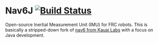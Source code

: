 # Nav6J [![Build Status](https://travis-ci.org/Team4761/Nav6J.svg?branch=master)](https://travis-ci.org/Team4761/Nav6J)
Open-source Inertial Measurement Unit (IMU) for FRC robots. This is basically a stripped-down fork of [nav6 from Kauai Labs](https://github.com/kauailabs/nav6) with a focus on Java development.
